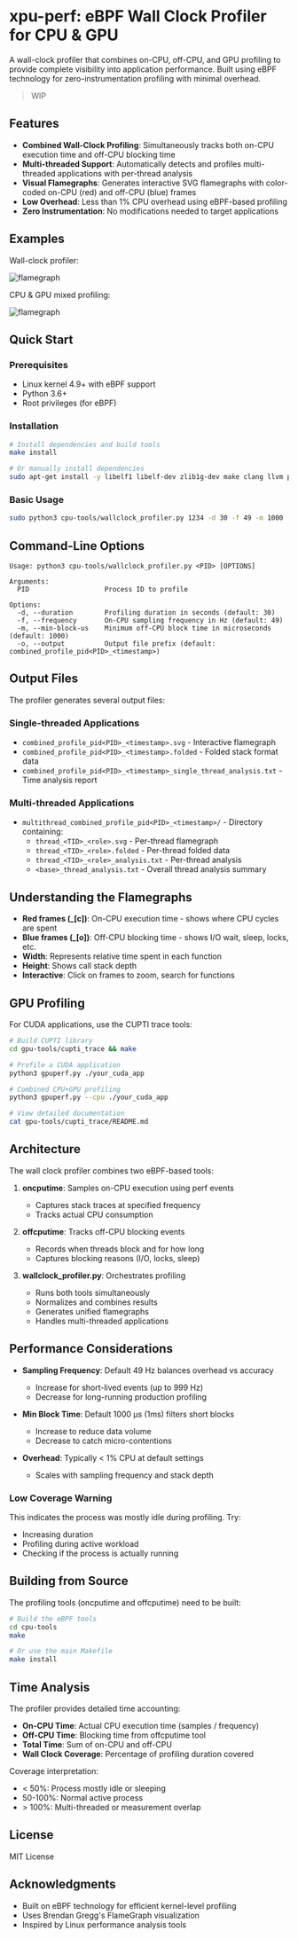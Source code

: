 # xpu-perf: eBPF Wall Clock Profiler for CPU & GPU

A wall-clock profiler that combines on-CPU, off-CPU, and GPU profiling to provide complete visibility into application performance. Built using eBPF technology for zero-instrumentation profiling with minimal overhead.

> WIP

## Features

- **Combined Wall-Clock Profiling**: Simultaneously tracks both on-CPU execution time and off-CPU blocking time
- **Multi-threaded Support**: Automatically detects and profiles multi-threaded applications with per-thread analysis
- **Visual Flamegraphs**: Generates interactive SVG flamegraphs with color-coded on-CPU (red) and off-CPU (blue) frames
- **Low Overhead**: Less than 1% CPU overhead using eBPF-based profiling
- **Zero Instrumentation**: No modifications needed to target applications

## Examples

Wall-clock profiler:

![flamegraph](./cpu-tools/tests/example.svg)

CPU & GPU mixed profiling:

![flamegraph](./gpu-tools/test/merged_flamegraph.svg)

## Quick Start

### Prerequisites

- Linux kernel 4.9+ with eBPF support
- Python 3.6+
- Root privileges (for eBPF)

### Installation

```bash
# Install dependencies and build tools
make install

# Or manually install dependencies
sudo apt-get install -y libelf1 libelf-dev zlib1g-dev make clang llvm python3 git perl
```

### Basic Usage

```bash
sudo python3 cpu-tools/wallclock_profiler.py 1234 -d 30 -f 49 -m 1000
```

## Command-Line Options

```
Usage: python3 cpu-tools/wallclock_profiler.py <PID> [OPTIONS]

Arguments:
  PID                   Process ID to profile

Options:
  -d, --duration        Profiling duration in seconds (default: 30)
  -f, --frequency       On-CPU sampling frequency in Hz (default: 49)
  -m, --min-block-us    Minimum off-CPU block time in microseconds (default: 1000)
  -o, --output          Output file prefix (default: combined_profile_pid<PID>_<timestamp>)
```

## Output Files

The profiler generates several output files:

### Single-threaded Applications
- `combined_profile_pid<PID>_<timestamp>.svg` - Interactive flamegraph
- `combined_profile_pid<PID>_<timestamp>.folded` - Folded stack format data
- `combined_profile_pid<PID>_<timestamp>_single_thread_analysis.txt` - Time analysis report

### Multi-threaded Applications
- `multithread_combined_profile_pid<PID>_<timestamp>/` - Directory containing:
  - `thread_<TID>_<role>.svg` - Per-thread flamegraph
  - `thread_<TID>_<role>.folded` - Per-thread folded data
  - `thread_<TID>_<role>_analysis.txt` - Per-thread analysis
  - `<base>_thread_analysis.txt` - Overall thread analysis summary

## Understanding the Flamegraphs

- **Red frames (_[c])**: On-CPU execution time - shows where CPU cycles are spent
- **Blue frames (_[o])**: Off-CPU blocking time - shows I/O wait, sleep, locks, etc.
- **Width**: Represents relative time spent in each function
- **Height**: Shows call stack depth
- **Interactive**: Click on frames to zoom, search for functions






## GPU Profiling

For CUDA applications, use the CUPTI trace tools:

```bash
# Build CUPTI library
cd gpu-tools/cupti_trace && make

# Profile a CUDA application
python3 gpuperf.py ./your_cuda_app

# Combined CPU+GPU profiling
python3 gpuperf.py --cpu ./your_cuda_app

# View detailed documentation
cat gpu-tools/cupti_trace/README.md
```


## Architecture

The wall clock profiler combines two eBPF-based tools:

1. **oncputime**: Samples on-CPU execution using perf events
   - Captures stack traces at specified frequency
   - Tracks actual CPU consumption

2. **offcputime**: Tracks off-CPU blocking events
   - Records when threads block and for how long
   - Captures blocking reasons (I/O, locks, sleep)

3. **wallclock_profiler.py**: Orchestrates profiling
   - Runs both tools simultaneously
   - Normalizes and combines results
   - Generates unified flamegraphs
   - Handles multi-threaded applications

## Performance Considerations

- **Sampling Frequency**: Default 49 Hz balances overhead vs accuracy
  - Increase for short-lived events (up to 999 Hz)
  - Decrease for long-running production profiling

- **Min Block Time**: Default 1000 μs (1ms) filters short blocks
  - Increase to reduce data volume
  - Decrease to catch micro-contentions

- **Overhead**: Typically < 1% CPU at default settings
  - Scales with sampling frequency and stack depth


### Low Coverage Warning
This indicates the process was mostly idle during profiling. Try:
- Increasing duration
- Profiling during active workload
- Checking if the process is actually running

## Building from Source

The profiling tools (oncputime and offcputime) need to be built:

```bash
# Build the eBPF tools
cd cpu-tools
make

# Or use the main Makefile
make install
```

## Time Analysis

The profiler provides detailed time accounting:

- **On-CPU Time**: Actual CPU execution time (samples / frequency)
- **Off-CPU Time**: Blocking time from offcputime tool
- **Total Time**: Sum of on-CPU and off-CPU
- **Wall Clock Coverage**: Percentage of profiling duration covered

Coverage interpretation:
- < 50%: Process mostly idle or sleeping
- 50-100%: Normal active process
- \> 100%: Multi-threaded or measurement overlap

## License

MIT License

## Acknowledgments

- Built on eBPF technology for efficient kernel-level profiling
- Uses Brendan Gregg's FlameGraph visualization
- Inspired by Linux performance analysis tools
